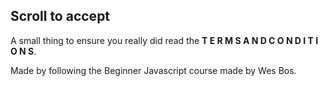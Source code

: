 ## Scroll to accept
A small thing to ensure you really did read the **T E R M S  A N D  C O N D I T I O N S**.

Made by following the Beginner Javascript course made by Wes Bos.
